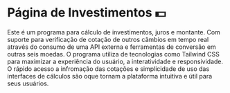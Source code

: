 # Página de Investimentos 💵
Este é um programa para cálculo de investimentos, juros e montante.  Com suporte para verificação de cotação de outros câmbios em tempo real através do consumo de uma API externa e ferramentas de conversão em outras seis moedas. O programa utiliza de tecnologias como Tailwind CSS para maximizar a experiência do usuário, a interatividade e responsividade. O rápido acesso a infromação das cotações e simplicidade de uso das interfaces de cálculos são oque tornam a plataforma intuitiva e útil para seus usuários.
